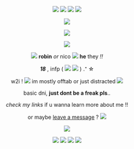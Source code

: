 <p align="center">
<img src="https://images-wixmp-ed30a86b8c4ca887773594c2.wixmp.com/f/b767fb9f-dc48-4dc9-b168-e99eb8a339d5/d5bhdy1-0f5205bf-3aa0-42c9-8c49-ac63fd4a38cf.gif?token=eyJ0eXAiOiJKV1QiLCJhbGciOiJIUzI1NiJ9.eyJzdWIiOiJ1cm46YXBwOjdlMGQxODg5ODIyNjQzNzNhNWYwZDQxNWVhMGQyNmUwIiwiaXNzIjoidXJuOmFwcDo3ZTBkMTg4OTgyMjY0MzczYTVmMGQ0MTVlYTBkMjZlMCIsIm9iaiI6W1t7InBhdGgiOiJcL2ZcL2I3NjdmYjlmLWRjNDgtNGRjOS1iMTY4LWU5OWViOGEzMzlkNVwvZDViaGR5MS0wZjUyMDViZi0zYWEwLTQyYzktOGM0OS1hYzYzZmQ0YTM4Y2YuZ2lmIn1dXSwiYXVkIjpbInVybjpzZXJ2aWNlOmZpbGUuZG93bmxvYWQiXX0.36UNYlGgZrC9N1sgEZA3HwTbOiF3twBlvKd4MN5uGAk" /> <img src="https://images-wixmp-ed30a86b8c4ca887773594c2.wixmp.com/f/418073a9-dc51-452b-9bbe-d077a34aef7e/d516j64-42109e4d-1d44-4b34-aca5-a2adccff171b.gif?token=eyJ0eXAiOiJKV1QiLCJhbGciOiJIUzI1NiJ9.eyJzdWIiOiJ1cm46YXBwOjdlMGQxODg5ODIyNjQzNzNhNWYwZDQxNWVhMGQyNmUwIiwiaXNzIjoidXJuOmFwcDo3ZTBkMTg4OTgyMjY0MzczYTVmMGQ0MTVlYTBkMjZlMCIsIm9iaiI6W1t7InBhdGgiOiJcL2ZcLzQxODA3M2E5LWRjNTEtNDUyYi05YmJlLWQwNzdhMzRhZWY3ZVwvZDUxNmo2NC00MjEwOWU0ZC0xZDQ0LTRiMzQtYWNhNS1hMmFkY2NmZjE3MWIuZ2lmIn1dXSwiYXVkIjpbInVybjpzZXJ2aWNlOmZpbGUuZG93bmxvYWQiXX0.PurwEs1dEBjIGxxC_9OyPFgirolJSeOMkDFNj-lvvRM" /> <img src="https://images-wixmp-ed30a86b8c4ca887773594c2.wixmp.com/f/bc20df7c-8ea1-4e8d-98f1-1832f4748af5/d8twzw1-233b9a43-4c41-46cd-8bf1-126579d17427.png/v1/fill/w_99,h_56/charmmy_kitty_stamp_by_kittyjewelpet78_d8twzw1-fullview.png?token=eyJ0eXAiOiJKV1QiLCJhbGciOiJIUzI1NiJ9.eyJzdWIiOiJ1cm46YXBwOjdlMGQxODg5ODIyNjQzNzNhNWYwZDQxNWVhMGQyNmUwIiwiaXNzIjoidXJuOmFwcDo3ZTBkMTg4OTgyMjY0MzczYTVmMGQ0MTVlYTBkMjZlMCIsIm9iaiI6W1t7ImhlaWdodCI6Ijw9NTYiLCJwYXRoIjoiXC9mXC9iYzIwZGY3Yy04ZWExLTRlOGQtOThmMS0xODMyZjQ3NDhhZjVcL2Q4dHd6dzEtMjMzYjlhNDMtNGM0MS00NmNkLThiZjEtMTI2NTc5ZDE3NDI3LnBuZyIsIndpZHRoIjoiPD05OSJ9XV0sImF1ZCI6WyJ1cm46c2VydmljZTppbWFnZS5vcGVyYXRpb25zIl19.JUQ0zMoUJVL1V_B9hTFsW2uLjMOujrXD5JbavppozUM" /> <img src="https://images-wixmp-ed30a86b8c4ca887773594c2.wixmp.com/f/99663bf6-7a1f-4ebf-b58f-6f5cefa3e41e/d226xf6-e456c19e-3720-4690-bcd5-eae12b6ab565.png/v1/fill/w_99,h_56/sugar_bunnies_by_bubblymilktea_d226xf6-fullview.png?token=eyJ0eXAiOiJKV1QiLCJhbGciOiJIUzI1NiJ9.eyJzdWIiOiJ1cm46YXBwOjdlMGQxODg5ODIyNjQzNzNhNWYwZDQxNWVhMGQyNmUwIiwiaXNzIjoidXJuOmFwcDo3ZTBkMTg4OTgyMjY0MzczYTVmMGQ0MTVlYTBkMjZlMCIsIm9iaiI6W1t7ImhlaWdodCI6Ijw9NTYiLCJwYXRoIjoiXC9mXC85OTY2M2JmNi03YTFmLTRlYmYtYjU4Zi02ZjVjZWZhM2U0MWVcL2QyMjZ4ZjYtZTQ1NmMxOWUtMzcyMC00NjkwLWJjZDUtZWFlMTJiNmFiNTY1LnBuZyIsIndpZHRoIjoiPD05OSJ9XV0sImF1ZCI6WyJ1cm46c2VydmljZTppbWFnZS5vcGVyYXRpb25zIl19.eRRwphljetISOvGWz8OyIIUjJSuWdVkZKtQ81Al38kk" /> 
</p>

<p align="center">
  <img src="https://files.catbox.moe/sj65cr.gif">
</p>

<p align="center">
  <img src="https://files.catbox.moe/9j0y5q.png">

<p align="center">
  <img src="https://i.imgur.com/x381P7A.gif">
</p>

<p align="center"> <img src="https://i.postimg.cc/MG73gVxg/e6fe5665.gif"/> <strong>robin</strong> <em>or</em> nico  <img src="https://i.postimg.cc/8zB6KkLc/ddkxz60-7c684f9e-ba41-4100-8223-68b04f5f7e71.gif" /> <b>he</b> they <em>!!</em> </p>
<p align="center"> <em><b>18</b></em> , infp ( <img src="https://files.catbox.moe/2nc0vi.png" /> <img src="https://files.catbox.moe/5g791n.png" /> ) .⁺ ☆ </p>
<p align="center"> w2i ! <img src="https://maguro.carrd.co/assets/images/gallery22/445ee766.gif?v=10a293e5"> im mostly offtab or just distracted ‎<img src="https://maguro.carrd.co/assets/images/gallery01/de504a89.gif?v=10a293e5"> </p>
<p align="center">  basic dni, <b>just dont be a freak pls</b>.. </p>
<p align="center"> <em>check my links</em> if u wanna learn more about me !! </p>
<p align="center"> or maybe <a href="https://retrospring.net/@sugarchaos">leave a message</a> ? <img src="https://i.postimg.cc/3wx2TXG5/ei2bet.gif"> </p>
 
<p align="center">
  <img src="https://files.catbox.moe/jcf9bp.png">
</p>

<p align="center">
<img src="https://i.postimg.cc/DzskgnCp/78105a0a-original.png"/> <img src="https://i.postimg.cc/R04QhJWm/d8u1gdz-f96c7f51-5890-4623-a599-bca85bc38fd0.png"/> <img src="https://files.catbox.moe/0pbhlq.png"/> <img src="https://64.media.tumblr.com/185a6bef9820040c4bf5ad441c7c8ff1/c3f0591e75d04da1-fb/s100x200/f2956ba3d54bc2016b7ab5bd3a3ff543b6bcd0ee.gifv"/>
</p>

  
